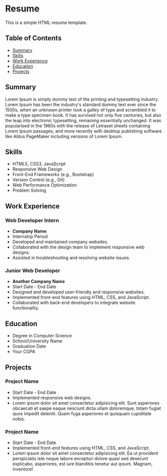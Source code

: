 # Resume

This is a simple HTML resume template.

## Table of Contents
- [Summary](#summary)
- [Skills](#skills)
- [Work Experience](#work-experience)
- [Education](#education)
- [Projects](#projects)

## Summary
Lorem Ipsum is simply dummy text of the printing and typesetting industry. Lorem Ipsum has been the industry's standard dummy text ever since the 1500s, when an unknown printer took a galley of type and scrambled it to make a type specimen book. It has survived not only five centuries, but also the leap into electronic typesetting, remaining essentially unchanged. It was popularised in the 1960s with the release of Letraset sheets containing Lorem Ipsum passages, and more recently with desktop publishing software like Aldus PageMaker including versions of Lorem Ipsum.

## Skills
- HTML5, CSS3, JavaScript
- Responsive Web Design
- Front-End Frameworks (e.g., Bootstrap)
- Version Control (e.g., Git)
- Web Performance Optimization
- Problem Solving

## Work Experience
### Web Developer Intern
- **Company Name**
- Internship Period
- Developed and maintained company websites.
- Collaborated with the design team to implement responsive web designs.
- Assisted in troubleshooting and resolving website issues.

### Junior Web Developer
- **Another Company Name**
- Start Date - End Date
- Designed and developed user-friendly and responsive websites.
- Implemented front-end features using HTML, CSS, and JavaScript.
- Collaborated with back-end developers to integrate website functionality.

## Education
- Degree in Computer Science
- School/University Name
- Graduation Date
- Your CGPA

## Projects
### Project Name
- Start Date - End Date
- Implemented responsive web designs.
- Lorem ipsum dolor sit amet consectetur adipisicing elit. Sunt asperiores obcaecati et saepe eaque nesciunt dicta ullam doloremque, totam fugiat quos impedit deleniti. Quam fuga asperiores et quisquam cupiditate nobis.

### Project Name
- Start Date - End Date
- Implemented front-end features using HTML, CSS, and JavaScript.
- Lorem ipsum dolor sit amet consectetur adipisicing elit. Ea ut provident perspiciatis iste neque labore excepturi dolore quasi sed deserunt explicabo, asperiores, est iure blanditiis tenetur aut ipsum. Magnam, inventore!

